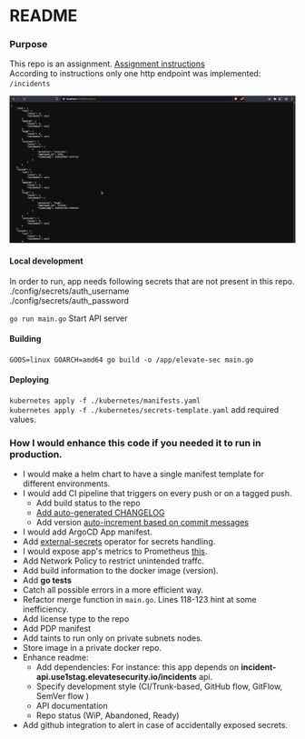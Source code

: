 # README

### Purpose
This repo is an assignment.
[Assignment instructions](https://gist.github.com/vishalbollu/f6e3bd98c234dc369c45e50984fc5706)  
According to instructions only one http endpoint was implemented: `/incidents`  

![api example](example.gif)  

#### Local development
In order to run, app needs following secrets that are not present in this repo.  
./config/secrets/auth_username  
./config/secrets/auth_password  

`go run main.go` Start API server
#### Building
`GOOS=linux GOARCH=amd64 go build -o /app/elevate-sec main.go`

#### Deploying
`kubernetes apply -f ./kubernetes/manifests.yaml`  
`kubernetes apply -f ./kubernetes/secrets-template.yaml` add required values.  


### How I would enhance this code if you needed it to run in production.
- I would make a helm chart to have a single manifest template for different environments.  
- I would add CI pipeline that triggers on every push or on a tagged push.
    - Add build status to the repo
    - [Add auto-generated CHANGELOG ](https://github.com/conventional-changelog/standard-version)
    - Add version [auto-increment based on commit messages](https://pkg.go.dev/github.com/pantheon-systems/autotag)
- I would add ArgoCD App manifest.  
- Add [external-secrets](https://github.com/external-secrets/external-secrets) operator for secrets handling.  
- I would expose app's metrics to Prometheus [this](https://pkg.go.dev/github.com/prometheus/client_golang/prometheus).  
- Add Network Policy to restrict unintended traffc.
- Add build information to the docker image (version).  
- Add **go tests**
- Catch all possible errors in a more efficient way.
- Refactor merge function in `main.go`. Lines 118-123 hint at some inefficiency. 
- Add license type to the repo
- Add PDP manifest
- Add taints to run only on private subnets nodes.  
- Store image in a private docker repo.  
- Enhance readme:
    - Add dependencies: For instance: this app depends on **incident-api.use1stag.elevatesecurity.io/incidents** api.  
    - Specify development style (CI/Trunk-based, GitHub flow, GitFlow, SemVer flow )  
    - API documentation
    - Repo status (WiP, Abandoned, Ready)
- Add github integration to alert in case of accidentally exposed secrets. 



